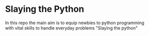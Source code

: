 # Slaying the Python
In this repo the main aim is to equip newbies to python programming<br> with vital skills to handle everyday problems "Slaying the python"
